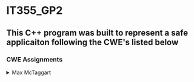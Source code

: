 # IT355_GP2

## This C++ program was built to represent a safe applicaiton following the CWE's listed below

### CWE Assignments
<details>
  <summary>Max McTaggart</summary>

  - CWE-416: Use after free
  - CWE-415: Double Free
  - CWE-457: Use of uninitialized variable
  - CWE-478: Missing Default Case in Multiple Condition Expression
  - CWE-562: Return of Stack Variable Address
  - CWE-910: Use of Expired File Descriptor
</details>